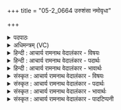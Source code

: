 +++
title = "05-2_0664 उरुशंसा नमोवृधा"

+++
<details><summary>पदपाठः</summary>

उ꣣रुश꣡ꣳसा꣢। उ꣣रु। श꣡ꣳसा꣢꣯। न꣣मोवृ꣡धा꣢। न꣣मः। वृ꣡धा꣢꣯। म꣣हा꣢। द꣡क्षस्य꣢꣯। रा꣣जथः। द्रा꣡घि꣢꣫ष्ठाभिः। शुचिव्रता। शुचि। व्रता। ६६४।
</details>

<details><summary>अधिमन्त्रम् (VC)</summary>

- मित्रावरुणौ
- विश्वामित्रो गाथिनो जमदग्निर्वा
- गायत्री
- षड्जः
</details>

<details><summary>हिन्दी : आचार्य रामनाथ वेदालंकार - विषयः</summary>

अगले मन्त्र में परमात्मा और जीवात्मा का आह्वान किया गया है।
</details>

<details><summary>हिन्दी : आचार्य रामनाथ वेदालंकार - पदार्थः</summary>

पदार्थान्वयभाषाः -  हे परमात्मा-जीवात्मा रूप मित्र-वरुणो ! (जमदग्निना) अग्निहोत्रार्थ अग्नि को प्रज्वलित करनेवाले यजमान से (गृणाना) स्तुति किये जाते हुए तुम दोनों (ऋतस्य यौनौ) सत्य के मन्दिर हृदय में (सीदतम्) स्थित रहो। हे (ऋतावृधा) सत्य के बढ़ानेवालो ! तुम दोनों (सोमम्) शान्ति की (पातम्) रक्षा करो ॥३॥
</details>

<details><summary>हिन्दी : आचार्य रामनाथ वेदालंकार - भावार्थः</summary>

भावार्थभाषाः -  परमात्मा से प्रेरणा पाकर जीवात्माएँ जब जगत् में शान्ति-रक्षा का प्रयत्न करती हैं, तभी आपस में सौहार्द और सांमनस्य उत्पन्न होता है ॥३॥
</details>

<details><summary>संस्कृत : आचार्य रामनाथ वेदालंकार - विषयः</summary>

अथ परमात्मजीवात्मानौ आह्वयति।
</details>

<details><summary>संस्कृत : आचार्य रामनाथ वेदालंकार - पदार्थः</summary>

पदार्थान्वयभाषाः -  हे मित्रावरुणौ परमात्मजीवात्मानौ (जमदग्निना२) प्रज्वलिताग्निना यजमानेन। [जमदग्नयः प्रजमिताग्नयो वा प्रज्वलिताग्नयो वा। निरु० ७।२५।] (गृणाना) गीर्यमाणौ स्तूयमानौ युवाम्। [अत्र कर्मणि शानच्।] (ऋतस्य योनौ) सत्यस्य सदने हृदये (सीदतम्) तिष्ठतम्। हे (ऋतावृधौ३) ऋतावृधौ सत्यस्य वर्धकौ ! युवाम् (सोमम्) शान्तिम् (पातम्) रक्षतम् ॥३॥
</details>

<details><summary>संस्कृत : आचार्य रामनाथ वेदालंकार - भावार्थः</summary>

भावार्थभाषाः -  परमात्मनः सकाशात् प्रेरणां प्राप्य जीवात्मानो यदा जगति शान्तिरक्षणाय प्रयतन्ते तदैव परस्परं सहृदयत्वं सांमनस्यं च जायते ॥३॥
</details>

<details><summary>संस्कृत : आचार्य रामनाथ वेदालंकार - पादटिप्पनी</summary>

टिप्पणी:   १. ऋ० ३।६२।१८, ऋग्भाष्ये दयानन्दर्षिर्मन्त्रमिममध्यापकोपदेशक- विषये व्याख्यातवान्। २. जमदग्निना एतन्नामकेन महर्षिणा, यद् वा जमदग्निना प्रज्वलिताग्निना विश्वामित्रेण—इति सा०। ३. ऋतावृधौ यज्ञेन वर्द्धितौ—इति वि०।
</details>